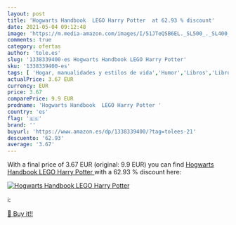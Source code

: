 ```yaml
---
layout: post
title: 'Hogwarts Handbook  LEGO Harry Potter  at 62.93 % discount'
date: 2021-05-04 09:12:48
image: 'https://m.media-amazon.com/images/I/51JTeQSB6EL._SL500_._SL400_.jpg'
comments: true
category: ofertas
author: 'tole.es'
slug: '1338339400-es Hogwarts Handbook LEGO Harry Potter'
sku: '1338339400-es'
tags: [ 'Hogar, manualidades y estilos de vida','Humor','Libros','Libros de acción y aventura para niños','Libros de actividades, manualidades y juegos para niños','Libros de arte, música y fotografía para niños','Libros de artes escénicas para niños','Libros de ciencia, naturaleza y cómo funciona para niños','Libros de fantasía y ciencia ficción para niños','Libros de fantasía y magia para niños','Libros de juegos para niños','Libros de preguntas y respuestas para niños','Libros de terror, fantasmas y monstruos para niños','Libros infantiles de fantasmas','Libros infantiles de fantasía y aventura','Libros para niños','Literatura y ficción para niños','Misterios y maravillas, libros para niños','lego', ]
actualPrice: 3.67 EUR
currency: EUR
price: 3.67
comparePrice: 9.9 EUR
prodname: 'Hogwarts Handbook  LEGO Harry Potter '
country: 'es'
flag: '🇪🇸'
brand: ''
buyurl: 'https://www.amazon.es/dp/1338339400/?tag=tolees-21'
descuento: '62.93'
average: '3.67'
---
```


With a final price of 3.67 EUR (original: 9.9 EUR) you can find [Hogwarts Handbook  LEGO Harry Potter ](https://www.amazon.es/dp/1338339400/?tag=tolees-21) with a  62.93 % discount here:

[![Hogwarts Handbook  LEGO Harry Potter ](https://m.media-amazon.com/images/I/51JTeQSB6EL._SL500_._SL400_.jpg)](https://www.amazon.es/dp/1338339400/?tag=tolees-21)

ℹ️:


[🛒 Buy it!!](https://www.amazon.es/dp/1338339400/?tag=tolees-21)
